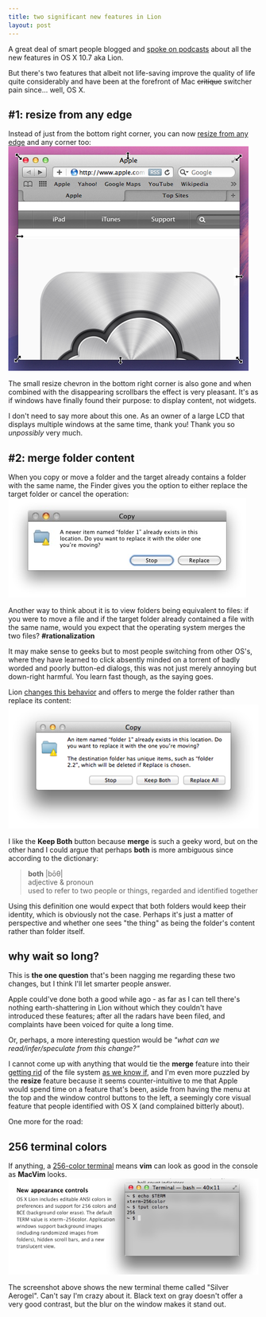 ```yaml
---
title: two significant new features in Lion
layout: post
---
```


A great deal of smart people blogged and [spoke on podcasts](http://5by5.tv/) about all the new features in OS X 10.7 aka Lion. 

But there's two features that albeit not life-saving improve the quality of life quite considerably and
have been at the forefront of Mac <strike>critique</strike> switcher pain since... well, OS X.

## #1: resize from any edge

Instead of just from the bottom right corner, you can now [resize from any edge][other] and any corner too:   
![Resize from any edge](/media/images/resize_lion.png)

The small resize chevron in the bottom right corner is also gone and when combined with 
the disappearing scrollbars the effect is very pleasant. It's as if windows have finally 
found their purpose: to display content, not widgets.

I don't need to say more about this one. As an owner of a large LCD that  
displays multiple windows at the same time, thank you! Thank you so *unpossibly* very much.

## #2: merge folder content

When you copy or move a folder and the target already contains a folder 
with the same name, the Finder gives you the option
to either replace the target folder or cancel the operation:      
![Snow Leopard behavior](/media/images/folder_override_sl.jpg)

Another way to think about it is to view folders being equivalent to files:
if you were to move a file and if the target folder already contained a file with the same name, 
would you expect that the operating system merges the two files? **#rationalization**

It may make sense to geeks but to most people switching from other OS's, where they have learned
to click absently minded on a torrent of badly worded and poorly button-ed dialogs, 
this was not just merely annoying but down-right harmful. 
You learn fast though, as the saying goes.

Lion [changes this behavior][finder] and offers to merge the folder rather than replace its content:  
![Lion behavior](/media/images/folder_override_lion.png)

I like the **Keep Both** button because **merge** is such a geeky word, but on the other hand I 
could argue that perhaps **both** is more ambiguous since according to the dictionary:

> **both** |bōθ|   
>  adjective & pronoun    
>  used to refer to two people or things, regarded and identified together

Using this definition one would expect that both folders would keep their identity, which is obviously not the case.
Perhaps it's just a matter of perspective and whether one sees "the thing" as being the folder's content 
rather than folder itself. 


## why wait so long?

This is **the one question** that's been nagging me regarding these two changes, but I think I'll let smarter people answer.

Apple could've done both a good while ago - as far as I can tell there's nothing earth-shattering in Lion without which 
they couldn't have introduced these features; after all the radars have been filed, and complaints have been voiced 
for quite a long time. 
	
Or, perhaps, a more interesting question would be *"what can we read/infer/speculate from this change?"*

I cannot come up with anything that would tie the **merge** feature into their 
[getting rid][programmista] of the file system [as we know if][gigaom], and 
I'm even more puzzled by the **resize** feature because it seems counter-intuitive to me that Apple would spend 
time on a feature that's been, aside from having the menu at the top and the window control buttons to the left,
a seemingly core visual feature that people identified with OS X (and complained bitterly about).


One more for the road:

## 256 terminal colors

If anything, a [256-color terminal][unix] means **vim** can look as good in the console as **MacVim** 
looks.    
![Terminal enhancements](/media/images/lion_256_terminal.png)

The screenshot above shows the new terminal theme called "Silver Aerogel". Can't say I'm crazy about it.
Black text on gray doesn't offer a very good contrast, but the blur on the window makes it stand out.


[finder]: http://www.apple.com/macosx/whats-new/features.html#finder
[other]: http://www.apple.com/macosx/whats-new/features.html#other
[unix]: http://www.apple.com/macosx/whats-new/features.html#unix
[programmista]: http://programmista.com/post/6427972345/lion-ios-5-and-icloud-declare-war-against-the-file
[gigaom]: http://gigaom.com/apple/apple-could-kill-the-finder-would-you-miss-it/

